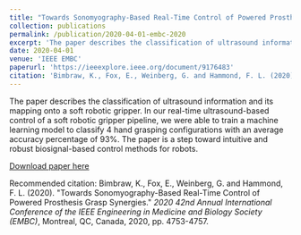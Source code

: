 ```yaml
---
title: "Towards Sonomyography-Based Real-Time Control of Powered Prosthesis Grasp Synergies"
collection: publications
permalink: /publication/2020-04-01-embc-2020
excerpt: 'The paper describes the classification of ultrasound information and its mapping onto a soft robotic gripper. In our real-time ultrasound-based control of a soft robotic gripper pipeline, we were able to train a machine learning model to classify 4 hand grasping configurations with an average accuracy percentage of 93%. The paper is a step toward intuitive and robust biosignal-based control methods for robots.'
date: 2020-04-01
venue: 'IEEE EMBC'
paperurl: 'https://ieeexplore.ieee.org/document/9176483'
citation: 'Bimbraw, K., Fox, E., Weinberg, G. and Hammond, F. L. (2020). &quot;Towards Sonomyography-Based Real-Time Control of Powered Prosthesis Grasp Synergies.&quot; <i>2020 42nd Annual International Conference of the IEEE Engineering in Medicine and Biology Society (EMBC)</i>, Montreal, QC, Canada, 2020, pp. 4753-4757.'
---
```

The paper describes the classification of ultrasound information and its mapping onto a soft robotic gripper. In our real-time ultrasound-based control of a soft robotic gripper pipeline, we were able to train a machine learning model to classify 4 hand grasping configurations with an average accuracy percentage of 93%. The paper is a step toward intuitive and robust biosignal-based control methods for robots.

[Download paper here](https://ieeexplore.ieee.org/document/9176483)

Recommended citation: Bimbraw, K., Fox, E., Weinberg, G. and Hammond, F. L. (2020). "Towards Sonomyography-Based Real-Time Control of Powered Prosthesis Grasp Synergies." <i>2020 42nd Annual International Conference of the IEEE Engineering in Medicine and Biology Society (EMBC)</i>, Montreal, QC, Canada, 2020, pp. 4753-4757.